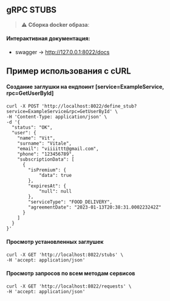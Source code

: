 ## gRPC STUBS ##


> :warning: **Сборка docker образа**: 


#### Интерактивная документация: ####

* swagger -> http://127.0.0.1:8022/docs


## Пример использования с cURL
#### Создание заглушки на ендпоинт [service=ExampleService, rpc=GetUserById]
```commandline
curl -X POST 'http://localhost:8022/define_stub?service=ExampleService&rpc=GetUserById' \
-H 'Content-Type: application/json' \
-d '{
  "status": "OK",
  "user": {
    "name": "Vit",
    "surname": "Vitale",
    "email": "viiiittt@gmail.com",
    "phone": "123456789",
    "subscriptionData": [
      {
        "isPremium": {
            "data": true
        },
        "expiresAt": {
            "null": null
        },
        "serviceType": "FOOD_DELIVERY",
        "agreementDate": "2023-01-13T20:38:31.000223242Z"
      }
    ]
  }
}'
```

#### Просмотр установленных заглушек
```commandline
curl -X GET 'http://localhost:8022/stubs' \
-H 'accept: application/json'
```

#### Просмотр запросов по всем методам сервисов
```commandline
curl -X GET 'http://localhost:8022/requests' \
-H 'accept: application/json'
```

